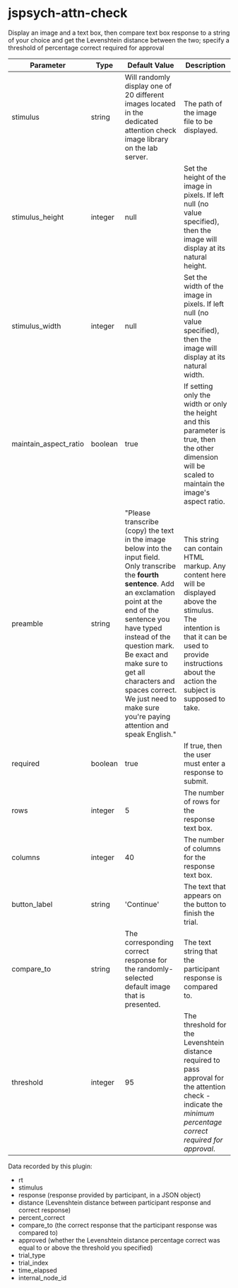 # jspsych-attn-check
Display an image and a text box, then compare text box response to a string of your choice and get the Levenshtein distance between the two; specify a threshold of percentage correct required for approval

|Parameter|Type|Default Value|Description|
|---|---|---|---|
|stimulus|string|Will randomly display one of 20 different images located in the dedicated attention check image library on the lab server.|The path of the image file to be displayed.|
|stimulus_height|integer|null|Set the height of the image in pixels. If left null (no value specified), then the image will display at its natural height.|
|stimulus_width|integer|null|Set the width of the image in pixels. If left null (no value specified), then the image will display at its natural width.|
|maintain_aspect_ratio|boolean|true|If setting only the width or only the height and this parameter is true, then the other dimension will be scaled to maintain the image's aspect ratio.|
|preamble|string|"Please transcribe (copy) the text in the image below into the input field. Only transcribe the **fourth sentence**. Add an exclamation point at the end of the sentence you have typed instead of the question mark.<br>Be exact and make sure to get all characters and spaces correct. We just need to make sure you're paying attention and speak English."|This string can contain HTML markup. Any content here will be displayed above the stimulus. The intention is that it can be used to provide instructions about the action the subject is supposed to take.|
|required|boolean|true|If true, then the user must enter a response to submit.|
|rows|integer|5|The number of rows for the response text box.|
|columns|integer|40|The number of columns for the response text box.|
|button_label|string|'Continue'|The text that appears on the button to finish the trial.|
|compare_to|string|The corresponding correct response for the randomly-selected default image that is presented.|The text string that the participant response is compared to.|
|threshold|integer|95|The threshold for the Levenshtein distance required to pass approval for the attention check - indicate the *minimum percentage correct required for approval*.|

Data recorded by this plugin:
- rt
- stimulus 
- response (response provided by participant, in a JSON object)
- distance (Levenshtein distance between participant response and correct response)
- percent_correct
- compare_to (the correct response that the participant response was compared to)
- approved (whether the Levenshtein distance percentage correct was equal to or above the threshold you specified)
- trial_type
- trial_index
- time_elapsed
- internal_node_id
